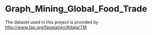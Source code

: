 # Graph_Mining_Global_Food_Trade
The dataset used in this project is provided by <url>http://www.fao.org/faostat/en/#data/TM</url>
